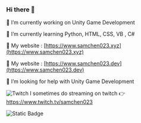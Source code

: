 ### Hi there 👋

🔭 I’m currently working on Unity Game Development

🌱 I’m currently learning Python, HTML, CSS, VB , C#

🔗 My website : [https://www.samchen023.xyz](https://www.samchen023.xyz)

🔗 My website : [https://www.samchen023.dev](https://www.samchen023.dev)

🤔 I’m looking for help with Unity Game Development

![Twitch](https://drive.google.com/uc?export=view&id=1-VHZgd2BImoknQY9irwmooUrNzUFdMLk)   I sometimes do streaming on twitch 👉 https://www.twitch.tv/samchen023

![Static Badge](https://img.shields.io/badge/%E7%B7%A8%E5%AF%AB%E7%A8%8B%E5%BC%8F-VS%20code-blue)


<!--
**samchen023/samchen023** is a ✨ _special_ ✨ repository because its `README.md` (this file) appears on your GitHub profile.

Here are some ideas to get you started:


- 👯 I’m looking to collaborate on ...

- 💬 Ask me about ...
- 📫 How to reach me: ...
- 😄 Pronouns: ...
- ⚡ Fun fact: ...
-->
